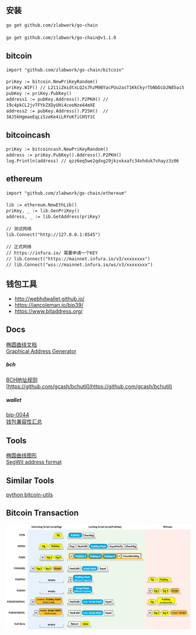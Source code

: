 ## 安装
```bash
go get github.com/zlabwork/go-chain

go get github.com/zlabwork/go-chain@v1.1.0
```
## bitcoin
```golang
import "github.com/zlabwork/go-chain/bitcoin"

priKey := bitcoin.NewPriKeyRandom()
priKey.WIF() // L211iZmidtxLQ2s7hzM9BYacPUu2asT1KkCkyrTbNbDib2N85ai5
pubKey := priKey.PubKey()
address1 := pubKey.Address().P2PKH() // 19c4pkCL2jvTFYkZXDyUHi4ceoNze44mXE
address2 := pubKey.Address().P2SH()  // 3AJ5kHgmaeEqLiSzeKe4iLRYoKfiCH5Y1C
```


## bitcoincash
```golang
priKey := bitcoincash.NewPriKeyRandom()
address := priKey.PubKey().Address().P2PKH()
log.Println(address) // qzz6eq5we2qdxg29jkzxkxafc34xhduk7vhayz3z06
```


## ethereum
```golang
import "github.com/zlabwork/go-chain/ethereum"

lib := ethereum.NewEthLib()
priKey, _ := lib.GenPriKey()
address, _ := lib.GetAddress(priKey)

// 测试网络
lib.Connect("http://127.0.0.1:8545")

// 正式网络 
// https://infura.io/ 需要申请一个KEY
// lib.Connect("https://mainnet.infura.io/v3/xxxxxxxx")
// lib.Connect("wss://mainnet.infura.io/ws/v3/xxxxxxxx")
```

## 钱包工具
* http://webhdwallet.github.io/  
* https://iancoleman.io/bip39/  
* https://www.bitaddress.org/  


## Docs
[椭圆曲线文档](http://www.secg.org/sec2-v2.pdf)  
[Graphical Address Generator](https://www.royalfork.org/2014/08/11/graphical-address-generator)  

##### bch
[BCH地址规则](https://github.com/bitcoincashorg/bitcoincash.org/blob/master/spec/cashaddr.md)  
[https://github.com/gcash/bchutil](https://github.com/gcash/bchutil)


##### wallet
[bip-0044](https://github.com/bitcoin/bips/blob/master/bip-0044.mediawiki)  
[钱包兼容性汇总](https://bitcoinops.org/en/compatibility/)  


## Tools
[椭圆曲线图形](https://www.desmos.com/calculator/ialhd71we3?lang=zh-CN)  
[SegWit address format](http://bitcoin.sipa.be/bech32/demo/demo.html)  


## Similar Tools 
[python bitcoin-utils](https://pypi.org/project/bitcoin-utils/)  


## Bitcoin Transaction
![bitcoin-tx](docs/assets/bitcoin-tx.png)
